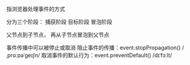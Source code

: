 
指浏览器处理事件的方式

分为三个阶段：
捕获阶段
目标阶段
冒泡阶段

父节点到子节点，
再从子节点冒泡到父节点


事件传播中可以被停止或取消
阻止事件的传播：event.stopPropagation()
/ˌprɑːpəˈɡeɪʃn/
取消事件的默认行为：event.preventDefault()
/dɪˈfɔːlt/
